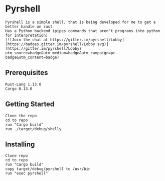 
# Pyrshell
    Pyrshell is a simple shell, that is being developed for me to get a better handle on rust
    Has a Python backend (pipes commands that aren't programs into python for interpretation)
    [![Join the chat at https://gitter.im/pyrshell/Lobby](https://badges.gitter.im/pyrshell/Lobby.svg)](https://gitter.im/pyrshell/Lobby?utm_source=badge&utm_medium=badge&utm_campaign=pr-badge&utm_content=badge)

## Prerequisites
	Rust-Lang 1.13.0
	Cargo 0.13.0

## Getting Started
	Clone the repo
	cd to repo
	run "Cargo build"
	run ./target/debug/shelly

## Installing
	Clone repo
	cd to repo
	run "Cargo build"
	copy target/debug/pyrshell to /usr/bin
	run "exec pyrshell"

